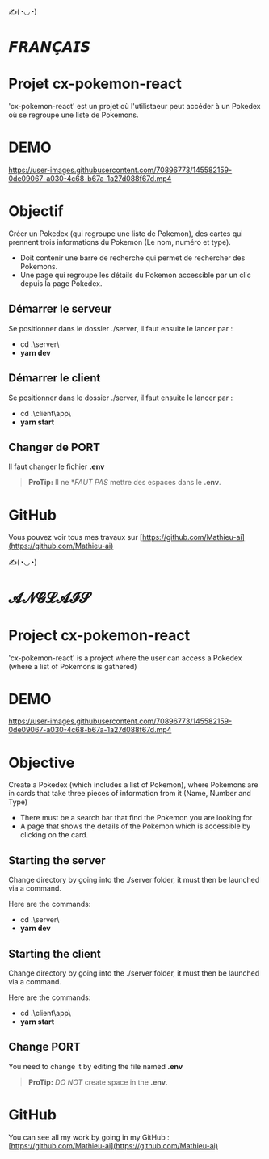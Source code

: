 

✍(◔◡◔)

# 𝙁𝙍𝘼𝙉𝘾̧𝘼𝙄𝙎

# Projet cx-pokemon-react

'cx-pokemon-react' est un projet où l'utilistaeur peut accéder à un Pokedex où se regroupe une liste de Pokemons. 

# DEMO


https://user-images.githubusercontent.com/70896773/145582159-0de09067-a030-4c68-b67a-1a27d088f67d.mp4


# Objectif

Créer un Pokedex (qui regroupe une liste de Pokemon),  des cartes qui prennent trois informations du Pokemon (Le nom, numéro et type). 
- Doit contenir une barre de recherche qui permet de rechercher des Pokemons.
- Une page qui regroupe les détails du Pokemon accessible par un clic depuis la page Pokedex.


## Démarrer le serveur

Se positionner dans le dossier ./server, il faut ensuite le lancer par :

- cd .\server\
- **yarn dev**

## Démarrer le client

Se positionner dans le dossier ./server, il faut ensuite le lancer par :

- cd .\client\app\
- **yarn start**


## Changer de PORT

Il faut changer le fichier **.env**
> **ProTip:** Il ne  **FAUT PAS* mettre des espaces dans le **.env**.

# GitHub

Vous pouvez voir tous mes travaux sur [https://github.com/Mathieu-ai](https://github.com/Mathieu-ai)






✍(◔◡◔)

# 𝓐𝓝𝓖𝓛𝓐𝓘𝓢
# Project cx-pokemon-react

'cx-pokemon-react' is a project where the user can access a Pokedex (where a list of Pokemons is gathered)

# DEMO


https://user-images.githubusercontent.com/70896773/145582159-0de09067-a030-4c68-b67a-1a27d088f67d.mp4


# Objective

Create a Pokedex (which includes a list of Pokemon), where Pokemons are in cards that take three pieces of information from it (Name, Number and Type)
- There must be a search bar that find the Pokemon you are looking for
- A page that shows the details of the Pokemon which is accessible by clicking on the card.


## Starting the server

Change directory by going into the ./server folder, it must then be launched via a command. 

Here are the commands:
- cd .\server\
- **yarn dev**

## Starting the client

Change directory by going into the ./server folder, it must then be launched via a command. 

Here are the commands:
- cd .\client\app\
- **yarn start**


## Change PORT

You need to change it by editing the file named  **.env**
> **ProTip:** *DO NOT*  create space in the **.env**.

# GitHub

You can see all my work by going in my GitHub :  [https://github.com/Mathieu-ai](https://github.com/Mathieu-ai)
